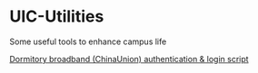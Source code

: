 # UIC-Utilities
Some useful tools to enhance campus life

[Dormitory broadband (ChinaUnion) authentication & login script](./ChinaUnion-broadband-Auth.py)
